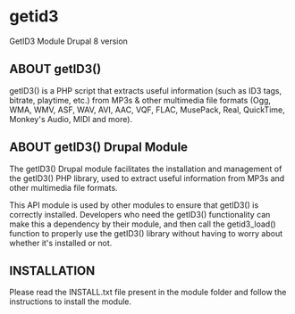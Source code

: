 getid3
======

GetID3 Module Drupal 8 version

ABOUT getID3()
--------------

getID3() is a PHP script that extracts useful information
(such as ID3 tags, bitrate, playtime, etc.) from MP3s & other multimedia file
formats (Ogg, WMA, WMV, ASF, WAV, AVI, AAC, VQF, FLAC, MusePack, Real,
QuickTime, Monkey's Audio, MIDI and more).

ABOUT getID3() Drupal Module
----------------------------

The getID3() Drupal module facilitates the installation and management of the
getID3() PHP library, used to extract useful information from MP3s and other
multimedia file formats.

This API module is used by other modules to ensure that getID3() is correctly
installed. Developers who need the getID3() functionality can make this a
dependency by their module, and then call the getid3_load() function to
properly use the getID3() library without having to worry about whether
it's installed or not.

INSTALLATION
------------

Please read the INSTALL.txt file present in the module folder and follow the
instructions to install the module.
